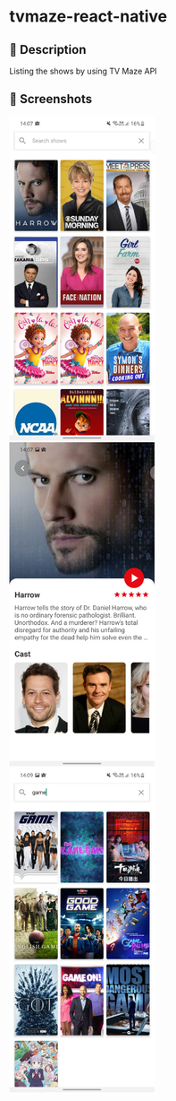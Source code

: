 # tvmaze-react-native

## :scroll: Description

Listing the shows by using TV Maze API

## :camera_flash: Screenshots

<img src="/raw/list.png" width="260">&emsp;<img src="/raw/detail.png" width="260">&emsp;<img src="/raw/search.png" width="260">
